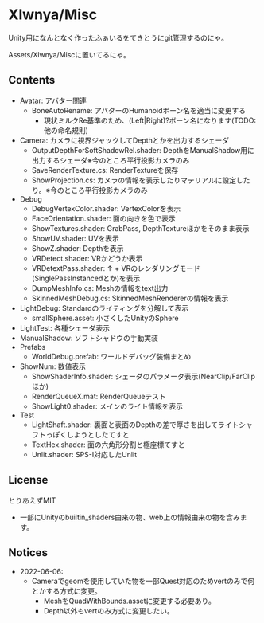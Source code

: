 # Xlwnya/Misc

Unity用になんとなく作ったふぁいるをてきとうにgit管理するのにゃ。

Assets/Xlwnya/Miscに置いてるにゃ。

## Contents
* Avatar: アバター関連
  * BoneAutoRename: アバターのHumanoidボーン名を適当に変更する
    * 現状ミルクRe基準のため、(Left|Right)?ボーン名になります(TODO: 他の命名規則)
* Camera: カメラに視界ジャックしてDepthとかを出力するシェーダ
  * OutputDepthForSoftShadowRel.shader: DepthをManualShadow用に出力するシェーダ※今のところ平行投影カメラのみ
  * SaveRenderTexture.cs: RenderTextureを保存
  * ShowProjection.cs: カメラの情報を表示したりマテリアルに設定したり。※今のところ平行投影カメラのみ
* Debug
  * DebugVertexColor.shader: VertexColorを表示
  * FaceOrientation.shader: 面の向きを色で表示
  * ShowTextures.shader: GrabPass, DepthTextureほかをそのまま表示
  * ShowUV.shader: UVを表示
  * ShowZ.shader: Depthを表示
  * VRDetect.shader: VRかどうか表示
  * VRDetextPass.shader: ↑ + VRのレンダリングモード(SinglePassInstancedとか)を表示
  * DumpMeshInfo.cs: Meshの情報をtext出力
  * SkinnedMeshDebug.cs: SkinnedMeshRendererの情報を表示
* LightDebug: Standardのライティングを分解して表示
  * smallSphere.asset: 小さくしたUnityのSphere
* LightTest: 各種シェーダ表示
* ManualShadow: ソフトシャドウの手動実装
* Prefabs
  * WorldDebug.prefab: ワールドデバッグ装備まとめ
* ShowNum: 数値表示
  * ShowShaderInfo.shader: シェーダのパラメータ表示(NearClip/FarClipほか)
  * RenderQueueX.mat: RenderQueueテスト
  * ShowLight0.shader: メインのライト情報を表示
* Test
  * LightShaft.shader: 裏面と表面のDepthの差で厚さを出してライトシャフトっぽくしようとしたてすと
  * TextHex.shader: 面の六角形分割と極座標てすと
  * Unlit.shader: SPS-I対応したUnlit

## License
とりあえずMIT

* 一部にUnityのbuiltin_shaders由来の物、web上の情報由来の物を含みます。

## Notices
* 2022-06-06:
  * Cameraでgeomを使用していた物を一部Quest対応のためvertのみで何とかする方式に変更。
    * MeshをQuadWithBounds.assetに変更する必要あり。
    * Depth以外もvertのみ方式に変更したい。
